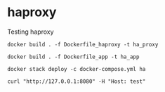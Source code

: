 # haproxy
Testing haproxy


```
docker build . -f Dockerfile_haproxy -t ha_proxy
```

```
docker build . -f Dockerfile_app -t ha_app
```


```
docker stack deploy -c docker-compose.yml ha
```


```
curl "http://127.0.0.1:8080" -H "Host: test"
```
